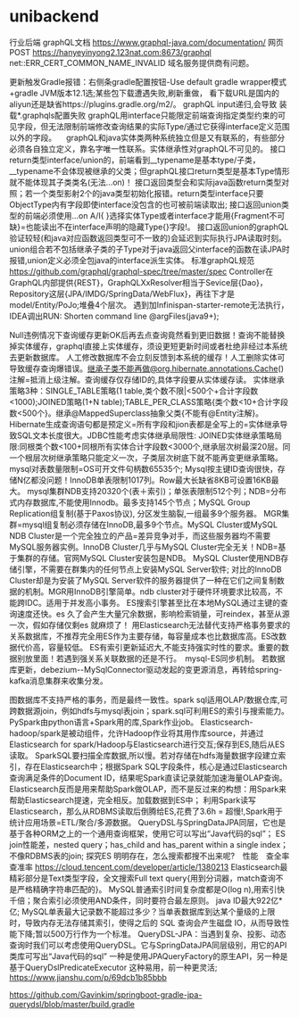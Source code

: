# unibackend
行业后端
graphQL文档 https://www.graphql-java.com/documentation/
网页POST https://hanyeyinyong2.123nat.com:8673/graphql net::ERR_CERT_COMMON_NAME_INVALID 域名服务提供商有问题。

更新触发Gradle报错：右侧条gradle配置按钮-Use default gradle wrapper模式+gradle JVM版本12.1选;某些包下载遭遇失败,刷新重做，
看下载URL是国内的aliyun还是缺省https://plugins.gradle.org/m2/。
graphQL input递归,会导致 装载*.graphqls配置失败
graphQL用interface只能限定前端查询指定类型约束的可见字段，但无法限制前端修改查询结果的实际Type/通过它获得interface定义范围以外的字段。
　graphQL和java实体类两种系统独立但是又有联系的，有些部分必须各自独立定义，靠名字唯一性联系。实体继承性对graphQL不可见的。
接口return类型interface/union的，前端看到__typename是基本type/子类，__typename不会体现被继承的父类；但graphQL接口return类型是基本Type情形就不能体现其子类类名(无法...on)！
 接口返回类型会和实际java函数return类型对照；若一个类型影射2个的java类型初始化报错。return类型interface只要ObjectType内有字段即使interface没包含的也可被前端读取出;
 接口返回union类型的前端必须使用...on A/I{ }选择实体Type或者interface才能用{Fragment不可缺}=也能读出不在interface声明的隐藏Type{}字段!。
接口返回union的graphQL验证较轻(和java对应函数返回类型可不一致的)会延迟到实际执行JPA读取时刻。union组合若不包括继承子类的子Type对于java返回父interface的函数在读JPA时报错,union定义必须全包java的interface派生实体。
标准graphQL规范 https://github.com/graphql/graphql-spec/tree/master/spec
Controller在GraphQL内部提供{REST}，GraphQLXxResolver相当于Sevice层{Dao}，Repository这层{JPA/IMDG/SpringData/WebFlux}，再往下才是model/Entity/PoJo;堆叠4个层次。
遇到加Infinispan-starter-remote无法执行，IDEA调出RUN: Shorten command line @argFiles(java9+);

Null违例情况下查询缓存更新OK后再去点查询竟然看到更旧数据！查询不能替换掉实体缓存，graphql直接上实体缓存，须设更短更新时间或者杜绝非经过本系统去更新数据库。
人工修改数据库不会立刻反馈到本系统的缓存！人工删除实体可导致缓存查询爆错误。继承子类不能再做@org.hibernate.annotations.Cache()注解=抵消上级注解。查询缓存仅存储ID的,具体字段要从实体缓存读。
实体继承策略3种：SINGLE_TABLE策略(1 table,类个数不限|<500个+合计字段数<1000);JOINED策略(1+N table);TABLE_PER_CLASS策略{类个数<10+合计字段数<500个}。继承@MappedSuperclass抽象父类{不能有@Entity注解}。
Hibernate生成查询语句都是预定义=所有字段和jion表都是全写上的=实体继承导致SQL文本长度很大。JDBC性能考虑实体继承局限性:
JOINED实体继承策略局限:同根类个数<100+同根所有实体合计字段数<3000个,继承层次树最深20层。同一个根层次树继承策略只能定义一次，子类层次树底下就不能再变更继承策略。
mysql对表数量限制=OS可开文件句柄数65535个; Mysql按主键ID查询很快，存储N亿都没问题！InnoDB单表限制1017列。Row最大长缺省8KB可设置16KB最大。
mysql集群NDB支持20320个(表＋索引)；单张表限制512个列；NDB=分布式内存数据库,不能使用Innodb。最多支持145个节点；MySQL Group Replication组复制(基于Paxos协议), 分区发生脑裂,一组最多9个服务器。
MGR集群=mysql组复制必须存储在InnoDB,最多9个节点。MySQL Cluster或MySQL NDB Cluster是一个完全独立的产品=差异竞争对手，而这些服务器均不需要MySQL服务器实例。InnoDB Cluster几乎与MySQL Cluster完全无关！NDB=基于集群的存储。官网MySQL Cluster安装包是NDB。
MySQL Cluster使用NDB存储引擎，不需要在群集内的任何节点上安装MySQL Server软件; 对比的InnoDB Cluster却是为安装了MySQL Server软件的服务器提供了一种在它们之间复制数据的机制。MGR用InnoDB引擎简单。ndb cluster对于硬件环境要求比较高，不能跨IDC。适用于并发高小事务。
ES搜索引擎甚至比在本地MySQL通过主键的查询速度还快。es 久了会产生大量冗余数据，影响检索销量，可reindex，甚至从源一次，假如存储仅剩es 就麻烦了！
用Elasticsearch无法替代支持严格事务要求的关系数据库，不推荐完全用ES作为主要存储，每容量成本也比数据库高。ES改数据代价高，容量较低。
ES有索引更新延迟大,不能支持强实时性的要求。重要的数据别放里面！若遇到强关系关联数据的还是不行。　mysql-ES同步机制。
若数据库更新，debezium--MySqlConnector驱动发起的变更源消息，再转给spring-kafka消息集群来收集分发。

图数据库不支持严格的事务，而是最终一致性。spark sql适用OLAP/数据仓库,可跨数据源join，例如hdfs与mysql表join；spark.sql可利用ES的索引与搜索能力。
PySpark由python语言+Spark用的库,Spark作业job。
Elasticsearch-hadoop/spark是被动组件，允许Hadoop作业将其用作库source，并通过Elasticsearch for spark/Hadoop与Elasticsearch进行交互;保存到ES,随后从ES读取。
SparkSQL要扫描全库数据,所以慢。若对存储在hdfs海量数据字段建立索引，存在Elasticsearch中；根据Spark SQL字段条件，核心是通过Elasticsearch查询满足条件的Document ID，结果呢Spark直读记录就能加速海量OLAP查询。
Elasticsearch反而是用来帮助Spark做OLAP，而不是反过来的构想：用Spark来帮助Elasticsearch提速，完全相反。加载数据到ES中；
利用Spark读写Elasticsearch，那么从RDBMS读取后倒腾给ES,花费了3.6h = 超慢!,Spark用于统计应用场景=ETL/聚合/多源数据。
QueryDSL与SpringDataJPA同层，它也是基于各种ORM之上的一个通用查询框架，使用它可以写出“Java代码的sql”；
ES join性能差，nested query；has_child and has_parent within a single index；不像RDBMS表的join;
探究ES 明明存在，怎么搜索都搜不出来呢?　性能　查全率　查准率  https://cloud.tencent.com/developer/article/1380213
Elasticsearch最精彩部分是Text类型字段，全文搜索Full text query{用到分词器，match查询不是严格精确字符串匹配的}。
MySQL普通索引时间复杂度都是O(log n),用索引快千倍；聚合索引必须使用AND条件，同时要符合最左原则。
java ID最大922亿*亿;
MySQL单表最大记录数不能超过多少？当单表数据库到达某个量级的上限时，导致内存无法存储其索引，使得之后的 SQL 查询会产生磁盘 IO，从而导致性能下降;暂以500万行作为一个标准。
QueryDSL-JPA：当遇到复杂、投影、动态查询时我们可以考虑使用QueryDSL。它与SpringDataJPA同层级别，用它的API类库可写出“Java代码的sql”
一种是使用JPAQueryFactory的原生API，另一种是基于QueryDslPredicateExecutor<T> 这种易用，前一种更灵活;   https://www.jianshu.com/p/69dcb1b85bbb

https://github.com/Gavinkim/springboot-gradle-jpa-querydsl/blob/master/build.gradle
